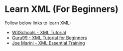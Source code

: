 # Learn XML (For Beginners)

Follow below links to learn XML:

- [W3Schools - XML Tutorial](https://www.w3schools.com/xml/)
- [Guru99 - XML Tutorial for Beginners](https://www.guru99.com/xml-tutorials.html)
- [Joe Marini - XML Essential Training](https://www.linkedin.com/learning/xml-essential-training-2)






